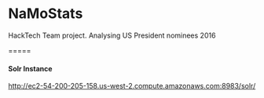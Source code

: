 # NaMoStats
HackTech Team project. Analysing US President nominees 2016

=====
#### Solr Instance
http://ec2-54-200-205-158.us-west-2.compute.amazonaws.com:8983/solr/
